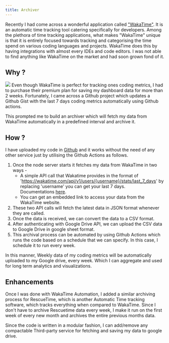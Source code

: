 ```yaml
---
title: Archiver
---
```


Recently I had come across a wonderful application called ["WakaTime"](https://wakatime.com/). It is an automatic time tracking tool catering specifically for developers. Among the plethora of time tracking applications, what makes "WakaTime" unique is that it is entirely focused towards tracking and categorising the time spend on various coding languages and projects. WakaTime does this by having integrations with almost every IDEs and code editors. I was not able to find anything like WakaTime on the market and had soon grown fond of it.

## Why ?

<img src="/assets">
Even though WakaTime is perfect for tracking ones coding metrics, I had to purchase their premium plan for saving my dashboard data for more than 2 weeks. Fortunately, I came across a Github project which updates a Github Gist with the last 7 days coding metrics automatically using Github actions.

This prompted me to build an archiver which will fetch my data from WakaTime automatically in a predefined interval and archive it.

## How ?

I have uploaded my code in [Github](https://github.com/kvaishak/archiver) and it works without the need of any other service just by utilising the Github Actions as follows.

1. Once the node server starts it fetches my data from WakaTime in two ways -
   - A simple API call that Wakatime provides in the format of 'https://wakatime.com/api/v1/users/{username}/stats/last_7_days' by replacing 'username' you can get your last 7 days. Documentations [here](https://wakatime.com/developers#stats).
   - You can get an embedded link to access your data from the WakaTime website.
2. These two API calls will fetch the latest data in JSON format whenever they are called.
3. Once the data is received, we can convert the data to a CSV format.
4. After authenticating with Google Drive API, we can upload the CSV data to Google Drive in google sheet format.
5. This archival process can be automated by using Github Actions which runs the code based on a schedule that we can specify. In this case, I schedule it to run every week.

In this manner, Weekly data of my coding metrics will be automatically uploaded to my Google drive, every week. Which I can aggregate and used for long term analytics and visualizations.

## Enhancements

Once I was done with WakaTime Automation, I added a similar archiving process for RescueTime, which is another Automatic Time tracking software, which tracks everything when compared to WakaTime. Since I don't have to archive Rescuetime data every week, I make it run on the first week of every new month and archives the entire previous months data.

Since the code is written in a modular fashion, I can add/remove any compactable Third-party service for fetching and saving my data to google drive.
